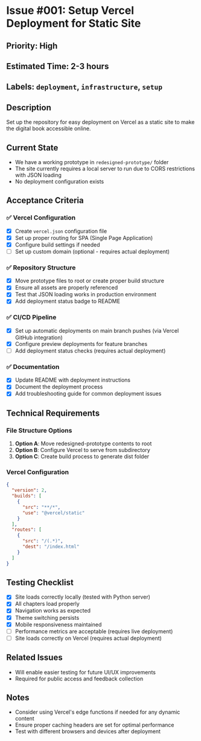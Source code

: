 # Issue #001: Setup Vercel Deployment for Static Site

## Priority: High
## Estimated Time: 2-3 hours
## Labels: `deployment`, `infrastructure`, `setup`

## Description
Set up the repository for easy deployment on Vercel as a static site to make the digital book accessible online.

## Current State
- We have a working prototype in `redesigned-prototype/` folder
- The site currently requires a local server to run due to CORS restrictions with JSON loading
- No deployment configuration exists

## Acceptance Criteria

### ✅ Vercel Configuration
- [x] Create `vercel.json` configuration file
- [x] Set up proper routing for SPA (Single Page Application)
- [x] Configure build settings if needed
- [ ] Set up custom domain (optional - requires actual deployment)

### ✅ Repository Structure
- [x] Move prototype files to root or create proper build structure
- [x] Ensure all assets are properly referenced
- [x] Test that JSON loading works in production environment
- [x] Add deployment status badge to README

### ✅ CI/CD Pipeline
- [x] Set up automatic deployments on main branch pushes (via Vercel GitHub integration)
- [x] Configure preview deployments for feature branches
- [ ] Add deployment status checks (requires actual deployment)

### ✅ Documentation
- [x] Update README with deployment instructions
- [x] Document the deployment process
- [x] Add troubleshooting guide for common deployment issues

## Technical Requirements

### File Structure Options
1. **Option A**: Move redesigned-prototype contents to root
2. **Option B**: Configure Vercel to serve from subdirectory
3. **Option C**: Create build process to generate dist folder

### Vercel Configuration
```json
{
  "version": 2,
  "builds": [
    {
      "src": "**/*",
      "use": "@vercel/static"
    }
  ],
  "routes": [
    {
      "src": "/(.*)",
      "dest": "/index.html"
    }
  ]
}
```

## Testing Checklist
- [x] Site loads correctly locally (tested with Python server)
- [x] All chapters load properly
- [x] Navigation works as expected
- [x] Theme switching persists
- [x] Mobile responsiveness maintained
- [ ] Performance metrics are acceptable (requires live deployment)
- [ ] Site loads correctly on Vercel (requires actual deployment)

## Related Issues
- Will enable easier testing for future UI/UX improvements
- Required for public access and feedback collection

## Notes
- Consider using Vercel's edge functions if needed for any dynamic content
- Ensure proper caching headers are set for optimal performance
- Test with different browsers and devices after deployment 